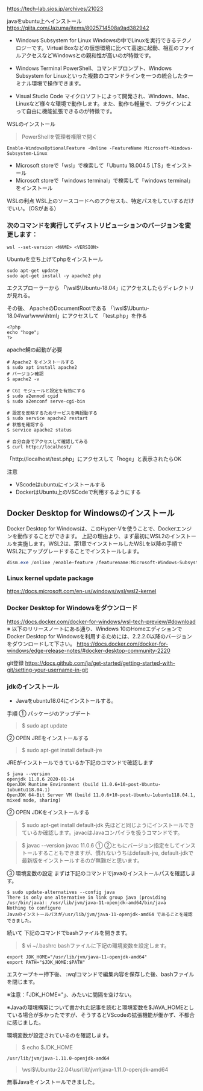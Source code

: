 https://tech-lab.sios.jp/archives/21023

javaをubuntu上へインストール  
https://qiita.com/Jazuma/items/8025714508a9ad382942

- Windows Subsystem for Linux
Windowsの中でLinuxを実行できるテクノロジーです。Virtual Boxなどの仮想環境に比べて高速に起動、相互のファイルアクセスなどWindowsとの親和性が高いのが特徴です。

- Windows Terminal
PowerShell、コマンドプロンプト、Windows Subsystem for Linuxといった複数のコマンドラインを一つの統合したターミナル環境で操作できます。

- Visual Studio Code
マイクロソフトによって開発され、Windows、Mac、Linuxなど様々な環境で動作します。また、動作も軽量で、プラグインによって自由に機能拡張できるのが特徴です。

WSLのインストール
>PowerShellを管理者権限で開く

```console
Enable-WindowsOptionalFeature -Online -FeatureName Microsoft-Windows-Subsystem-Linux
```

- Microsoft storeで「wsl」で検索して「Ubuntu 18.004.5 LTS」をインストール
- Microsoft storeで「windows terminal」で検索して「windows terminal」をインストール

WSLの利点
WSL上のソースコードへのアクセスも、特定パスをしていするだけでいい。（OSがある）

### 次のコマンドを実行してディストリビューションのバージョンを変更します：
```console
wsl --set-version <NAME> <VERSION>
```

Ubuntuを立ち上げてphpをインストール
```console
sudo apt-get update
sudo apt-get install -y apache2 php
```

エクスプローラーから
「\\wsl$\Ubuntu-18.04」にアクセスしたらディレクトリが見れる。  

その後、
ApacheのDocumentRootである
「\\wsl$\Ubuntu-18.04\var\www\html」にアクセスして
「test.php」を作る
```php:test.phpの中身
<?php
echo "hoge";
?>
```
apache鯖の起動が必要

```console
# Apache2 をインストールする
$ sudo apt install apache2
# バージョン確認
$ apache2 -v

# CGI モジュールと設定を有効にする
$ sudo a2enmod cgid
$ sudo a2enconf serve-cgi-bin

# 設定を反映するためサービスを再起動する
$ sudo service apache2 restart
# 状態を確認する
$ service apache2 status

# 自分自身でアクセスして確認してみる
$ curl http://localhost/
```
「http://localhost/test.php」にアクセスして「hoge」と表示されたらOK

注意
- VScodeはubuntuにインストールする
- DockerはUbuntu上のVSCodeで利用するようにする

## Docker Desktop for Windowsのインストール
Docker Desktop for Windowsは、このHyper-Vを使うことで、Dockerエンジンを動作することができます。
上記の理由より、まず最初にWSL2のインストールを実施します。WSL2は、第1章でインストールしたWSLを以降の手順でWSL2にアップグレードすることでインストールします。

```PowerShell
dism.exe /online /enable-feature /featurename:Microsoft-Windows-Subsystem-Linux /all /norestart 
```

### Linux kernel update package
https://docs.microsoft.com/en-us/windows/wsl/wsl2-kernel

### Docker Desktop for Windowsをダウンロード
https://docs.docker.com/docker-for-windows/wsl-tech-preview/#download
※ 以下のリリースノートにある通り、Windows 10のHomeエディションでDocker Desktop for Windowsを利用するためには、2.2.2.0以降のバージョンをダウンロードして下さい。
https://docs.docker.com/docker-for-windows/edge-release-notes/#docker-desktop-community-2220

git登録
https://docs.github.com/ja/get-started/getting-started-with-git/setting-your-username-in-git


### jdkのインストール

- Javaをubuntu18.04にインストールする。

手順
① パッケージのアップデート
>$ sudo apt update

② OPEN JREをインストールする
>$ sudo apt-get install default-jre

JREがインストールできているか下記のコマンドで確認します

```console
$ java --version
openjdk 11.0.6 2020-01-14
OpenJDK Runtime Environment (build 11.0.6+10-post-Ubuntu-1ubuntu118.04.1)
OpenJDK 64-Bit Server VM (build 11.0.6+10-post-Ubuntu-1ubuntu118.04.1, mixed mode, sharing)
```

② OPEN JDKをインストールする

> $ sudo apt-get install default-jdk
先ほどと同じようにインストールできているか確認します。javacはJavaコンパイラを扱うコマンドです。

> $ javac --version
javac 11.0.6
① ②ともにバージョン指定をしてインストールすることもできますが、慣れないうちはdefault-jre, default-jdkで最新版をインストールするのが無難だと思います。

③ 環境変数の設定
まずは下記のコマンドでjavaのインストールパスを確認します。
```Console
$ sudo update-alternatives --config java
There is only one alternative in link group java (providing /usr/bin/java): /usr/lib/jvm/java-11-openjdk-amd64/bin/java
Nothing to configure
Javaのインストールパスが/usr/lib/jvm/java-11-openjdk-amd64 であることを確認できました。
```
続いて 下記のコマンドでbashファイルを開きます。

>$ vi ~/.bashrc
bashファイルに下記の環境変数を設定します。
```Console
export JDK_HOME="/usr/lib/jvm/java-11-openjdk-amd64"
export PATH="$JDK_HOME:$PATH"
```
エスケープキー押下後、
:wq!コマンドで編集内容を保存した後、bashファイルを閉じます。

※注意：「JDK_HOME="」、みたいに間隔を空けない。

※Javaの環境構築について書かれた記事を読むと環境変数を$JAVA_HOMEとしている場合が多かったですが、そうするとVScodeの拡張機能が働かず、不都合に感じました。

環境変数が設定されているのを確認します。

>$ echo $JDK_HOME
```console
/usr/lib/jvm/java-1.11.0-openjdk-amd64
```

>\\wsl$\Ubuntu-22.04\usr\lib\jvm\java-1.11.0-openjdk-amd64


無事Javaをインストールできました。
